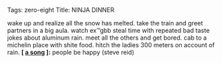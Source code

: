 Tags: zero-eight
Title: NINJA DINNER
  
wake up and realize all the snow has melted. take the train and greet partners in a big aula. watch ex™gbb steal time with repeated bad taste jokes about aluminum rain. meet all the others and get bored. cab to a michelin place with shite food. hitch the ladies 300 meters on account of rain.
**[ [a song](https://open.spotify.com/track/5hy6vKAAUYOzVrFD2UmfWI?si=2-bJM979Tzia-GYe6H10tQ) ]:** people be happy (steve reid)